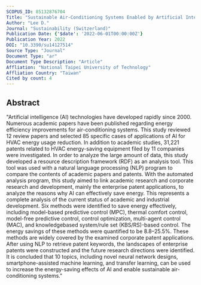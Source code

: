 ```yaml
---
SCOPUS_ID: 85132876704
Title: "Sustainable Air-Conditioning Systems Enabled by Artificial Intelligence: Research Status, Enterprise Patent Analysis, and Future Prospects"
Author: "Lee D."
Journal: "Sustainability (Switzerland)"
Publication Date: {'$date': '2022-06-01T00:00:00Z'}
Publication Year: 2022
DOI: "10.3390/su14127514"
Source Type: "Journal"
Document Type: "ar"
Document Type Description: "Article"
Affliation: "National Taipei University of Technology"
Affliation Country: "Taiwan"
Cited by count: 4
---
```


## Abstract
"Artificial intelligence (AI) technologies have developed rapidly since 2000. Numerous academic papers have been published regarding energy efficiency improvements for air-conditioning systems. This study reviewed 12 review papers and selected 85 specific cases of applications of AI for HVAC energy usage reduction. In addition to academic studies, 31,221 patents related to HVAC energy-saving equipment filed by 11 companies were investigated. In order to analyze the large amount of data, this study developed a resource description framework (RDF) as an analysis tool. This tool was used with a natural language processing (NLP) program to compare the contents of academic papers and patents. With the automated analysis program, this study aimed to link academic research and corporate research and development, mainly the enterprise patent applications, to analyze the reasons why AI can effectively save energy. This represents a complete analysis of the current status of academic and industrial development. Six methods were identified to save energy effectively, including model-based predictive control (MPC), thermal comfort control, model-free predictive control, control optimization, multi-agent control (MAC), and knowledgebased system/rule set (KBS/RS)-based control. The energy savings of these methods were quantified to be 8.8–25.5%. These methods are widely covered by the examined corporate patent applications. After using NLP to retrieve patent keywords, the landscapes of enterprise patents were constructed and the future research directions were identified. It is concluded that 10 topics, including novel neural network designs, smartphone-assisted machine learning, and transfer learning, can be used to increase the energy-saving effects of AI and enable sustainable air-conditioning systems."
